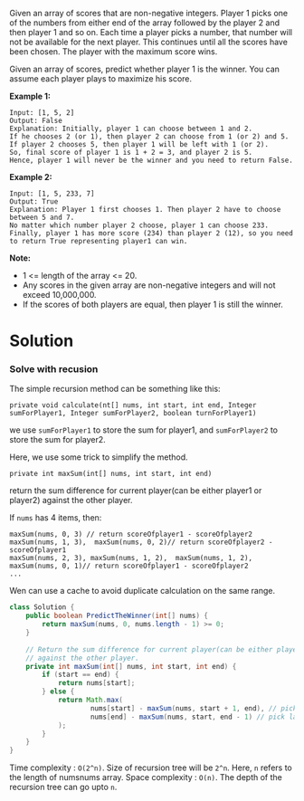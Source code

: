 Given an array of scores that are non-negative integers. Player 1 picks one of the numbers from either end of the array followed by the player 2 and then player 1 and so on. Each time a player picks a number, that number will not be available for the next player. This continues until all the scores have been chosen. The player with the maximum score wins.

Given an array of scores, predict whether player 1 is the winner. You can assume each player plays to maximize his score.

__Example 1:__

```
Input: [1, 5, 2]
Output: False
Explanation: Initially, player 1 can choose between 1 and 2. 
If he chooses 2 (or 1), then player 2 can choose from 1 (or 2) and 5. 
If player 2 chooses 5, then player 1 will be left with 1 (or 2). 
So, final score of player 1 is 1 + 2 = 3, and player 2 is 5. 
Hence, player 1 will never be the winner and you need to return False.
```

__Example 2:__

```
Input: [1, 5, 233, 7]
Output: True
Explanation: Player 1 first chooses 1. Then player 2 have to choose between 5 and 7. 
No matter which number player 2 choose, player 1 can choose 233.
Finally, player 1 has more score (234) than player 2 (12), so you need to return True representing player1 can win.
```

__Note:__

* 1 <= length of the array <= 20.   
* Any scores in the given array are non-negative integers and will not exceed 10,000,000.  
* If the scores of both players are equal, then player 1 is still the winner.   

# Solution

### Solve with recusion

The simple recursion method can be something like this:

```
private void calculate(nt[] nums, int start, int end, Integer sumForPlayer1, Integer sumForPlayer2, boolean turnForPlayer1)
```

we use `sumForPlayer1` to store the sum for player1, and `sumForPlayer2` to store the sum for player2.

Here, we use some trick to simplify the method.

```
private int maxSum(int[] nums, int start, int end)
```

return the sum difference for current player(can be either player1 or player2) against the other player. 

If `nums` has 4 items, then:

```
maxSum(nums, 0, 3) // return scoreOfplayer1 - scoreOfplayer2
maxSum(nums, 1, 3),  maxSum(nums, 0, 2)// return scoreOfplayer2 - scoreOfplayer1
maxSum(nums, 2, 3), maxSum(nums, 1, 2),  maxSum(nums, 1, 2), maxSum(nums, 0, 1)// return scoreOfplayer1 - scoreOfplayer2
...

```

Wen can use a cache to avoid duplicate calculation on the same range.

```java
class Solution {
    public boolean PredictTheWinner(int[] nums) {
        return maxSum(nums, 0, nums.length - 1) >= 0;
    }
    
    // Return the sum difference for current player(can be either player1 or player2)
    // against the other player.
    private int maxSum(int[] nums, int start, int end) {
        if (start == end) {
            return nums[start];
        } else {
            return Math.max(
                    nums[start] - maxSum(nums, start + 1, end), // pick first number
                    nums[end] - maxSum(nums, start, end - 1) // pick last number
            );
        }
    }
}
```

Time complexity : `O(2^n)`. Size of recursion tree will be `2^n`. Here, `n` refers to the length of numsnums array.
Space complexity : `O(n)`. The depth of the recursion tree can go upto `n`.

### 
